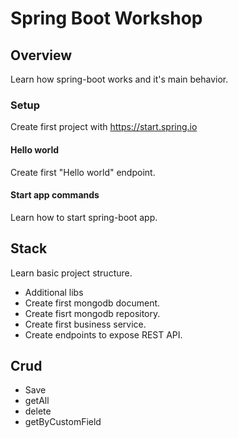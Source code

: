# Spring Boot Workshop

## Overview
Learn how spring-boot works and it's main behavior.

### Setup
Create first project with https://start.spring.io

#### Hello world
Create first "Hello world" endpoint.

#### Start app commands
Learn how to start spring-boot app.

## Stack
Learn basic project structure.

- Additional libs
- Create first mongodb document.
- Create fisrt mongodb repository.
- Create first business service.
- Create endpoints to expose REST API.

## Crud
- Save
- getAll
- delete
- getByCustomField

